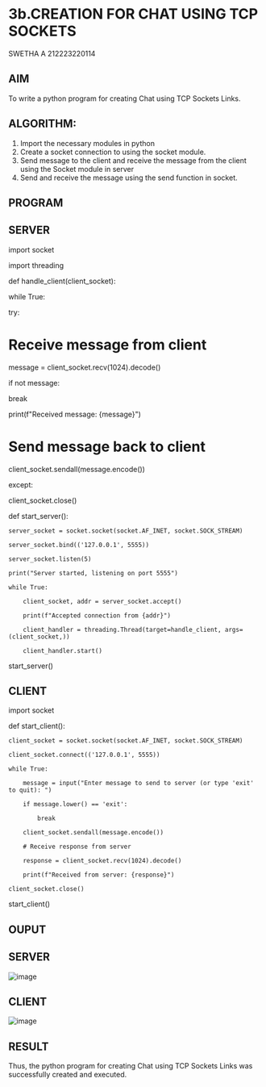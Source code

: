 # 3b.CREATION FOR CHAT USING TCP SOCKETS
SWETHA A
212223220114
## AIM
To write a python program for creating Chat using TCP Sockets Links.
## ALGORITHM:
1. Import the necessary modules in python
2. Create a socket connection to using the socket module.
3. Send message to the client and receive the message from the client using the Socket module in
 server
4. Send and receive the message using the send function in socket.
## PROGRAM
## SERVER 
 import socket
 
 import threading
 
 def handle_client(client_socket):
 
 while True:
 
 try:
 
 # Receive message from client
 
 message = client_socket.recv(1024).decode()
 
 if not message:
 
 break
 
 print(f"Received message: {message}")
 
 # Send message back to client
 
 client_socket.sendall(message.encode())
 
 except:

  client_socket.close()
  
 def start_server():
 
    server_socket = socket.socket(socket.AF_INET, socket.SOCK_STREAM)
    
    server_socket.bind(('127.0.0.1', 5555))
    
    server_socket.listen(5)
    
    print("Server started, listening on port 5555")
    
    while True:
    
        client_socket, addr = server_socket.accept()
        
        print(f"Accepted connection from {addr}")
        
        client_handler = threading.Thread(target=handle_client, args=(client_socket,))
        
        client_handler.start()
        
 start_server()

## CLIENT 
 import socket
 
 def start_client():
 
    client_socket = socket.socket(socket.AF_INET, socket.SOCK_STREAM)
    
    client_socket.connect(('127.0.0.1', 5555))
    
    while True:
    
        message = input("Enter message to send to server (or type 'exit' to quit): ")
        
        if message.lower() == 'exit':
        
            break
            
        client_socket.sendall(message.encode())
        
        # Receive response from server
        
        response = client_socket.recv(1024).decode()
        
        print(f"Received from server: {response}")
        
    client_socket.close()
    
 start_client()
 
## OUPUT
## SERVER 
![image](https://github.com/aswethaashok/3b_CHAT_USING_TCP_SOCKETS/assets/149987410/d773c454-6968-4ce2-b7cc-773ea3caaf73)

 ## CLIENT 
 ![image](https://github.com/aswethaashok/3b_CHAT_USING_TCP_SOCKETS/assets/149987410/120bfd90-08c4-4e7b-b851-dc8fb722d58a)


## RESULT
Thus, the python program for creating Chat using TCP Sockets Links was successfully 
created and executed.
